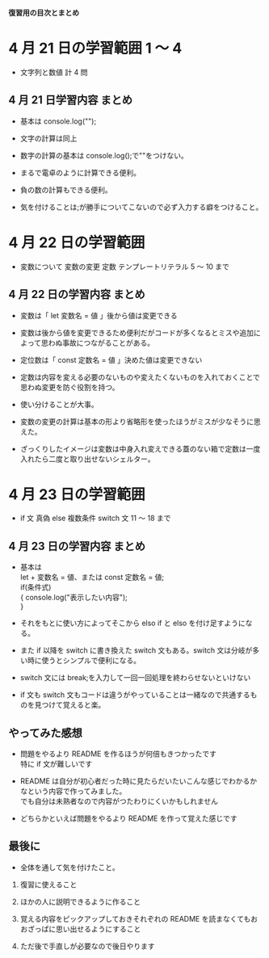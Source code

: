 **復習用の目次とまとめ**

# 4 月 21 日の学習範囲 1 ～ 4

- 文字列と数値 計 4 問

## 4 月 21 日学習内容 まとめ

- 基本は console.log("");

- 文字の計算は同上

- 数字の計算の基本は console.log();で""をつけない。

- まるで電卓のように計算できる便利。

- 負の数の計算もできる便利。

- 気を付けることは;が勝手についてこないので必ず入力する癖をつけること。

# 4 月 22 日の学習範囲

- 変数について 変数の変更 定数 テンプレートリテラル 5 ～ 10 まで

## 4 月 22 日の学習内容 まとめ

- 変数は「 let 変数名 = 値 」後から値は変更できる

- 変数は後から値を変更できるため便利だがコードが多くなるとミスや追加によって思わぬ事故につながることがある。

- 定位数は「 const 定数名 = 値 」決めた値は変更できない

- 定数は内容を変える必要のないものや変えたくないものを入れておくことで思わぬ変更を防ぐ役割を持つ。

- 使い分けることが大事。

- 変数の変更の計算は基本の形より省略形を使ったほうがミスが少なそうに思えた。

- ざっくりしたイメージは変数は中身入れ変えできる蓋のない箱で定数は一度入れたら二度と取り出せないシェルター。

# 4 月 23 日の学習範囲

- if 文 真偽 else 複数条件 switch 文 11 ～ 18 まで

## 4 月 23 日の学習内容 まとめ

- 基本は<br>let + 変数名 = 値、または const 定数名 = 値;<br>if(条件式) <br> { console.log("表示したい内容");<br> }

- それをもとに使い方によってそこから elso if と elso を付け足すようになる。

- また if 以降を switch に書き換えた switch 文もある。switch 文は分岐が多い時に使うとシンプルで便利になる。

- switch 文には break;を入力して一回一回処理を終わらせないといけない

- if 文も switch 文もコードは違うがやっていることは一緒なので共通するものを見つけて覚えると楽。

## やってみた感想

- 問題をやるより README を作るほうが何倍もきつかったです<br>特に if 文が難しいです

- README は自分が初心者だった時に見たらだいたいこんな感じでわかるかなという内容で作ってみました。<br>でも自分は未熟者なので内容がつたわりにくいかもしれません

- どちらかといえば問題をやるより README を作って覚えた感じです

## 最後に

- 全体を通して気を付けたこと。

1. 復習に使えること

2. ほかの人に説明できるように作ること

3. 覚える内容をピックアップしておきそれぞれの README を読まなくてもおおざっぱに思い出せるようにすること

4. ただ後で手直しが必要なので後日やります
